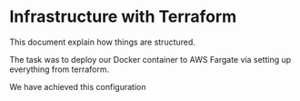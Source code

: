 # Infrastructure with Terraform


This document explain how things are structured. 


The task was to deploy our Docker container to AWS Fargate via setting up everything from terraform. 

We have achieved this configuration
